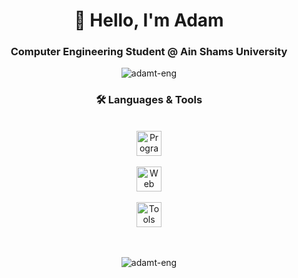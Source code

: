 <h1 align="center">👋 Hello, I'm Adam</h1>

<h3 align="center">Computer Engineering Student @ Ain Shams University</h3>

<p align="center"> <img src="https://komarev.com/ghpvc/?username=adamt-eng&label=Profile%20Views&color=blue&style=for-the-badge&abbreviated=true" alt="adamt-eng" /> </p>

<h3 align="center">🛠 Languages & Tools</h3><br>

<div align="center">
  <!-- Programming Languages -->
  <div>
    <img src="https://skillicons.dev/icons?i=cpp,cs,java" height="40" alt="Programming Languages logos" />
  </div>
  <br/>
  <!-- Web Development -->
  <div>
    <img src="https://skillicons.dev/icons?i=php,js,html,css" height="40" alt="Web Development logos" />
  </div>
  <br/>
  <!-- Tools -->
  <div>
    <img src="https://skillicons.dev/icons?i=git,github,stackoverflow,vscode,visualstudio" height="40" alt="Tools logos" />
  </div>
  <br/><br/> <!-- Add space here -->
  <div>
    <p><img src="https://github-readme-stats.vercel.app/api/top-langs?username=adamt-eng&size_weight=0.1&count_weight=0.9&show_icons=true&locale=en&layout=compact&theme=github_dark_dimmed&langs_count=20" alt="adamt-eng"/></p>
  </div>
</div>
